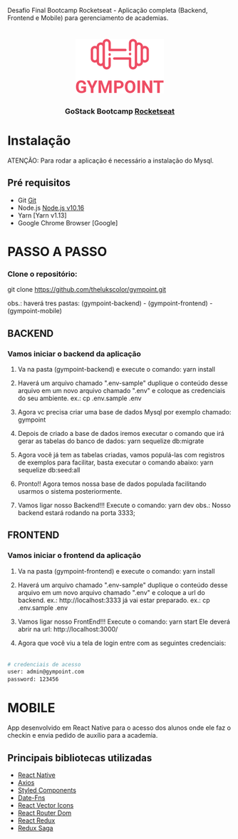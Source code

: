 Desafio Final Bootcamp Rocketseat - Aplicação completa (Backend, Frontend e Mobile) para gerenciamento de academias.

<h1 align="center">
<img src="https://github.com/thelukscolor/gympoint/blob/master/gympoint-frontend/src/assets/logo.png">
</h1>
<h3 align="center">
GoStack Bootcamp <a href="https://rocketseat.com.br" target="__blank">Rocketseat</a>
</h3>

<h1>Instalação</h1>
<p>ATENÇÃO: Para rodar a aplicação é necessário a instalação do Mysql.</p>

## Pré requisitos

- Git [Git](https://git-scm.com)
- Node.js [Node.js v10.16](https://nodejs.org/)
- Yarn [Yarn v1.13]
- Google Chrome Browser [Google]

# PASSO A PASSO

### Clone o repositório:
git clone https://github.com/thelukscolor/gympoint.git

obs.: haverá tres pastas: (gympoint-backend) - (gympoint-frontend) - (gympoint-mobile)


## BACKEND
### Vamos iniciar o backend da aplicação

1) Va na pasta (gympoint-backend) e execute o comando: yarn install

2) Haverá um arquivo chamado ".env-sample" duplique o conteúdo desse arquivo em um novo arquivo chamado ".env" e coloque as credenciais do seu ambiente.
   ex.: cp .env.sample .env
   
3) Agora vc precisa criar uma base de dados Mysql por exemplo chamado: gympoint

4) Depois de criado a base de dados iremos executar o comando que irá gerar as tabelas do banco de dados: 
    yarn sequelize db:migrate
    
5) Agora você já tem as tabelas criadas, vamos populá-las com registros de exemplos para facilitar, basta executar o comando abaixo:
   yarn sequelize db:seed:all
   
6) Pronto!! Agora temos nossa base de dados populada facilitando usarmos o sistema posteriormente. 

7) Vamos ligar nosso Backend!!! Execute o comando:  yarn dev  obs.: Nosso backend estará rodando na porta 3333;



## FRONTEND
### Vamos iniciar o frontend da aplicação

1) Va na pasta (gympoint-frontend) e execute o comando: yarn install

2) Haverá um arquivo chamado ".env-sample" duplique o conteúdo desse arquivo em um novo arquivo chamado ".env" e coloque a url do backend. ex.: http://localhost:3333   já vai estar preparado.
   ex.: cp .env.sample .env

3) Vamos ligar nosso FrontEnd!!! Execute o comando:  yarn start  Ele deverá abrir na url: http://localhost:3000/  

4) Agora que você viu a tela de login entre com as seguintes credenciais:

```bash

# credenciais de acesso
user: admin@gympoint.com
password: 123456
```

# MOBILE

App desenvolvido em React Native para o acesso dos alunos onde ele faz o checkin e envia pedido de auxílio para a academia.

## Principais bibliotecas utilizadas

- [React Native](https://github.com/facebook/react-native)
- [Axios](https://github.com/axios/axios)
- [Styled Components](https://www.styled-components.com/)
- [Date-Fns](https://date-fns.org/)
- [React Vector Icons](https://github.com/oblador/react-native-vector-icons)
- [React Router Dom](https://reacttraining.com/react-router/web/guides/quick-start)
- [React Redux](https://github.com/reduxjs/react-redux)
- [Redux Saga](https://github.com/redux-saga/redux-saga)

